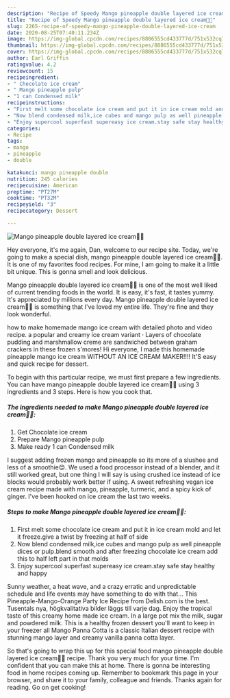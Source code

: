 ```yaml
---
description: "Recipe of Speedy Mango pineapple double layered ice cream🍦🍦"
title: "Recipe of Speedy Mango pineapple double layered ice cream🍦🍦"
slug: 2265-recipe-of-speedy-mango-pineapple-double-layered-ice-cream
date: 2020-08-25T07:40:11.234Z
image: https://img-global.cpcdn.com/recipes/8886555cd433777d/751x532cq70/mango-pineapple-double-layered-ice-cream🍦🍦-recipe-main-photo.jpg
thumbnail: https://img-global.cpcdn.com/recipes/8886555cd433777d/751x532cq70/mango-pineapple-double-layered-ice-cream🍦🍦-recipe-main-photo.jpg
cover: https://img-global.cpcdn.com/recipes/8886555cd433777d/751x532cq70/mango-pineapple-double-layered-ice-cream🍦🍦-recipe-main-photo.jpg
author: Earl Griffin
ratingvalue: 4.2
reviewcount: 15
recipeingredient:
- " Chocolate ice cream"
- " Mango pineapple pulp"
- "1 can Condensed milk"
recipeinstructions:
- "First melt some chocolate ice cream and put it in ice cream mold and let it freeze.give a twist by freezing at half of side"
- "Now blend condensed milk,ice cubes and mango pulp as well pineapple dices or pulp.blend smooth and after freezing chocolate ice cream add this to half left part in that molds"
- "Enjoy supercool superfast supereasy ice cream.stay safe stay healthy and happy"
categories:
- Recipe
tags:
- mango
- pineapple
- double

katakunci: mango pineapple double 
nutrition: 245 calories
recipecuisine: American
preptime: "PT27M"
cooktime: "PT32M"
recipeyield: "3"
recipecategory: Dessert

---
```



![Mango pineapple double layered ice cream🍦🍦](https://img-global.cpcdn.com/recipes/8886555cd433777d/751x532cq70/mango-pineapple-double-layered-ice-cream🍦🍦-recipe-main-photo.jpg)

Hey everyone, it's me again, Dan, welcome to our recipe site. Today, we're going to make a special dish, mango pineapple double layered ice cream🍦🍦. It is one of my favorites food recipes. For mine, I am going to make it a little bit unique. This is gonna smell and look delicious.

Mango pineapple double layered ice cream🍦🍦 is one of the most well liked of current trending foods in the world. It is easy, it's fast, it tastes yummy. It's appreciated by millions every day. Mango pineapple double layered ice cream🍦🍦 is something that I've loved my entire life. They're fine and they look wonderful.

how to make homemade mango ice cream with detailed photo and video recipe. a popular and creamy ice cream variant · Layers of chocolate pudding and marshmallow creme are sandwiched between graham crackers in these frozen s&#39;mores! Hi everyone, I made this homemade pineapple mango ice cream WITHOUT AN ICE CREAM MAKER!!!! It&#39;S easy and quick recipe for dessert.


To begin with this particular recipe, we must first prepare a few ingredients. You can have mango pineapple double layered ice cream🍦🍦 using 3 ingredients and 3 steps. Here is how you cook that.

<!--inarticleads1-->

##### The ingredients needed to make Mango pineapple double layered ice cream🍦🍦:

1. Get  Chocolate ice cream
1. Prepare  Mango pineapple pulp
1. Make ready 1 can Condensed milk


I suggest adding frozen mango and pineapple so its more of a slushee and less of a smoothie😊. We used a food processor instead of a blender, and it still worked great, but one thing I will say is using crushed ice instead of ice blocks would probably work better if using. A sweet refreshing vegan ice cream recipe made with mango, pineapple, turmeric, and a spicy kick of ginger. I&#39;ve been hooked on ice cream the last two weeks. 

<!--inarticleads2-->

##### Steps to make Mango pineapple double layered ice cream🍦🍦:

1. First melt some chocolate ice cream and put it in ice cream mold and let it freeze.give a twist by freezing at half of side
1. Now blend condensed milk,ice cubes and mango pulp as well pineapple dices or pulp.blend smooth and after freezing chocolate ice cream add this to half left part in that molds
1. Enjoy supercool superfast supereasy ice cream.stay safe stay healthy and happy


Sunny weather, a heat wave, and a crazy erratic and unpredictable schedule and life events may have something to do with that… This Pineapple-Mango-Orange Party Ice Recipe from Delish.com is the best. Tusentals nya, högkvalitativa bilder läggs till varje dag. Enjoy the tropical taste of this creamy home made ice cream. In a large pot mix the milk, sugar and powdered milk. This is a healthy frozen dessert you&#39;ll want to keep in your freezer all Mango Panna Cotta is a classic Italian dessert recipe with stunning mango layer and creamy vanilla panna cotta layer. 

So that's going to wrap this up for this special food mango pineapple double layered ice cream🍦🍦 recipe. Thank you very much for your time. I'm confident that you can make this at home. There is gonna be interesting food in home recipes coming up. Remember to bookmark this page in your browser, and share it to your family, colleague and friends. Thanks again for reading. Go on get cooking!
